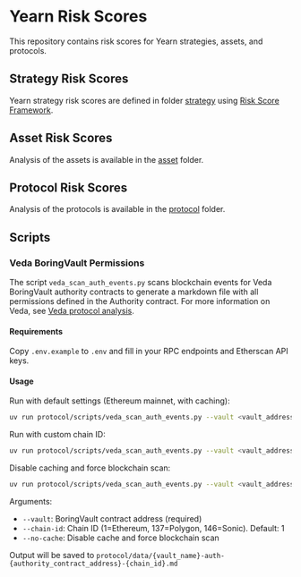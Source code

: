 # Yearn Risk Scores

This repository contains risk scores for Yearn strategies, assets, and protocols.

## Strategy Risk Scores

Yearn strategy risk scores are defined in folder [strategy](./strategy) using [Risk Score Framework](./strategy/RISK_FRAMEWORK.md).

## Asset Risk Scores

Analysis of the assets is available in the [asset](./asset) folder.

## Protocol Risk Scores

Analysis of the protocols is available in the [protocol](./protocol) folder.

## Scripts

### Veda BoringVault Permissions

The script `veda_scan_auth_events.py` scans blockchain events for Veda BoringVault authority contracts to generate a markdown file with all permissions defined in the Authority contract. For more information on Veda, see [Veda protocol analysis](./protocol/veda.md).

#### Requirements

Copy `.env.example` to `.env` and fill in your RPC endpoints and Etherscan API keys.

#### Usage

Run with default settings (Ethereum mainnet, with caching):

```bash
uv run protocol/scripts/veda_scan_auth_events.py --vault <vault_address>
```

Run with custom chain ID:

```bash
uv run protocol/scripts/veda_scan_auth_events.py --vault <vault_address> --chain-id 137
```

Disable caching and force blockchain scan:

```bash
uv run protocol/scripts/veda_scan_auth_events.py --vault <vault_address> --no-cache
```

Arguments:

- `--vault`: BoringVault contract address (required)
- `--chain-id`: Chain ID (1=Ethereum, 137=Polygon, 146=Sonic). Default: 1
- `--no-cache`: Disable cache and force blockchain scan

Output will be saved to `protocol/data/{vault_name}-auth-{authority_contract_address}-{chain_id}.md`
